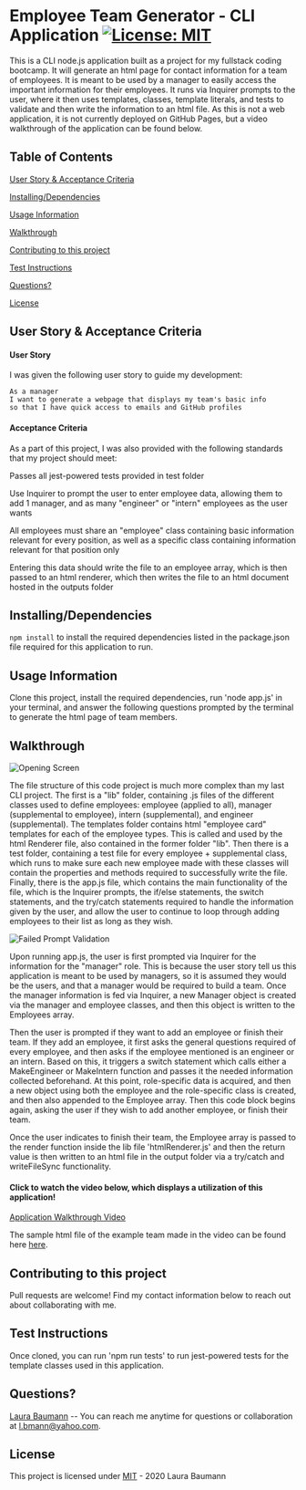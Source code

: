 # Employee Team Generator - CLI Application [![License: MIT](https://img.shields.io/badge/License-MIT-yellow.svg)](https://opensource.org/licenses/MIT)
This is a CLI node.js application built as a project for my fullstack coding bootcamp. It will generate an html page for contact information for a team of employees. It is meant to be used by a manager to easily access the important information for their employees. It runs via Inquirer prompts to the user, where it then uses templates, classes, template literals, and tests to validate and then write the information to an html file. As this is not a web application, it is not currently deployed on GitHub Pages, but a video walkthrough of the application can be found below.

## Table of Contents

[User Story & Acceptance Criteria](#user-story-acceptance-criteria) 

[Installing/Dependencies](#installingdependencies)  

[Usage Information](#usage-information)

[Walkthrough](#walkthrough)  

[Contributing to this project](#contributing-to-this-project)  

[Test Instructions](#test-instructions)  

[Questions?](#questions)  

[License](#license)

## User Story & Acceptance Criteria
#### User Story
I was given the following user story to guide my development:

```
As a manager
I want to generate a webpage that displays my team's basic info
so that I have quick access to emails and GitHub profiles
```

#### Acceptance Criteria
As a part of this project, I was also provided with the following standards that my project should meet:

Passes all jest-powered tests provided in test folder

Use Inquirer to prompt the user to enter employee data, allowing them to add 1 manager, and as many "engineer" or "intern" employees as the user wants

All employees must share an "employee" class containing basic information relevant for every position, as well as a specific class containing information relevant for that position only


Entering this data should write the file to an employee array, which is then passed to an html renderer, which then writes the file to an html document hosted in the outputs folder



## Installing/Dependencies
```npm install``` to install the required dependencies listed in the package.json file required for this application to run.

## Usage Information
Clone this project, install the required dependencies, run 'node app.js' in your terminal, and answer the following questions prompted by the terminal to generate the html page of team members.

## Walkthrough
![Opening Screen](https://github.com/thelbaumann/README.Generator/blob/main/Assets/Screenshots/screen_1.png)


The file structure of this code project is much more complex than my last CLI project. The first is a "lib" folder, containing .js files of the different classes used to define employees: employee (applied to all), manager (supplemental to employee), intern (supplemental), and engineer (supplemental). The templates folder contains html "employee card" templates for each of the employee types. This is called and used by the html Renderer file, also contained in the former folder "lib". Then there is a test folder, containing a test file for every employee + supplemental class, which runs to make sure each new employee made with these classes will contain the properties and methods required to successfully write the file. Finally, there is the app.js file, which contains the main functionality of the file, which is the Inquirer prompts, the if/else statements, the switch statements, and the try/catch statements required to handle the information given by the user, and allow the user to continue to loop through adding employees to their list as long as they wish.

![Failed Prompt Validation](https://github.com/thelbaumann/README.Generator/blob/main/Assets/Screenshots/validation_failed.png)

Upon running app.js, the user is first prompted via Inquirer for the information for the "manager" role. This is because the user story tell us this application is meant to be used by managers, so it is assumed they would be the users, and that a manager would be required to build a team. Once the manager information is fed via Inquirer, a new Manager object is created via the manager and employee classes, and then this object is written to the Employees array. 

Then the user is prompted if they want to add an employee or finish their team. If they add an employee, it first asks the general questions required of every employee, and then asks if the employee mentioned is an engineer or an intern. Based on this, it triggers a switch statement which calls either a MakeEngineer or MakeIntern function and passes it the needed information collected beforehand. At this point, role-specific data is acquired, and then a new object using both the employee and the role-specific class is created, and then also appended to the Employee array. Then this code block begins again, asking the user if they wish to add another employee, or finish their team.

Once the user indicates to finish their team, the Employee array is passed to the render function inside the lib file 'htmlRenderer.js' and then the return value is then written to an html file in the output folder via a try/catch and writeFileSync functionality.


 #### Click to watch the video below, which displays a utilization of this application!

[Application Walkthrough Video](https://drive.google.com/file/d/1mFL84E9Tk846vAx-d_Bk882SNhUbixjL/view?usp=sharing)

The sample html file of the example team made in the video can be found here [here](https://github.com/thelbaumann/README.Generator/blob/main/Assets/sample-README.md).

## Contributing to this project
Pull requests are welcome! Find my contact information below to reach out about collaborating with me.

## Test Instructions
 Once cloned, you can run 'npm run tests' to run jest-powered tests for the template classes used in this application.

## Questions?
[Laura Baumann](https://github.com/thelbaumann) -- You can reach me anytime for questions or collaboration at l.bmann@yahoo.com.
## License
This project is licensed under [MIT](LICENSE) - 2020 Laura Baumann
